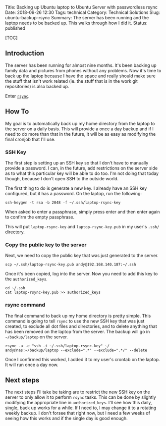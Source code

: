 Title: Backing up Ubuntu laptop to Ubuntu Server with passwordless rsync
Date: 2018-09-26 12:30
Tags: technical
Category: Technical Solutions
Slug: ubuntu-backup-rsync
Summary: The server has been running and the laptop needs to be backed up. This walks through how I did it.
Status: published

[TOC]

## Introduction

The server has been running for almost nine months. It's been backing up family data and pictures from phones without any problems. Now it's time to back up the laptop because I have the space and really should make sure the stuff that isn't work related (ie. the stuff that is in the work git repositories) is also backed up.

Enter [`rsync`][1].

## How To

My goal is to automatically back up my home directory from the laptop to the server on a daily basis. This will provide a once a day backup and if I need to do more than that in the future, it will be as easy as modifying the final cronjob that I'll use.

### SSH Key

The first step is setting up an SSH key so that I don't have to manually provide a password. I can, in the future, add restrictions on the server side as to what this particular key will be able to do too. I'm not doing that today though, because I don't open SSH to the outside world.

The first thing to do is generate a new key. I already have an SSH key configured, but it has a password. On the laptop, run the following:

    ssh-keygen -t rsa -b 2048 -f ~/.ssh/laptop-rsync-key

When asked to enter a passphrase, simply press enter and then enter again to confirm the empty passphrase.

This will put `laptop-rsync-key` and `laptop-rsync-key.pub` in my user's `.ssh/` directory.

### Copy the public key to the server

Next, we need to copy the public key that was just generated to the server.

    scp ~/.ssh/laptop-rsync-key.pub andy@192.168.140.187:~/.ssh

Once it's been copied, log into the server. Now you need to add this key to the `authorized_keys`.

    cd ~/.ssh
    cat laptop-rsync-key.pub >> authorized_keys

### rsync command

The final command to back up my home directory is pretty simple. This command is going to tell `rsync` to use the new SSH key that was just created, to exclude all dot files and directories, and to delete anything that has been removed on the laptop from the server. The backup will go in `~/backup/laptop` on the server.

    rsync -a -e "ssh -i ~/.ssh/laptop-rsync-key" ~/ andy@nas:~/backup/laptop --exclude=".*" --exclude=".*/" --delete

Once I confirmed this worked, I added it to my user's crontab on the laptop. It will run once a day now.

## Next steps

The next steps I'll take be taking are to restrict the new SSH key on the server to only allow it to perform `rsync` tasks. This can be done by slightly modifying the appropriate line in `authorized_keys`. I'll see how this daily, single, back up works for a while. If I need to, I may change it to a rotating weekly backup. I don't forsee that right now, but I need a few weeks of seeing how this works and if the single day is good enough.

 [1]: https://rsync.samba.org/
